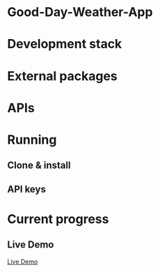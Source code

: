 # Good-Day-Weather-App

# Development stack

# External packages

# APIs

# Running

## Clone & install

## API keys

# Current progress

## Live Demo

[Live Demo](https://chia-hsing.github.io/Good-Day-Weather-App-react/)
